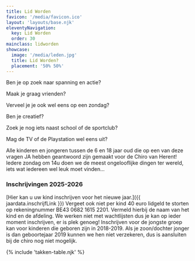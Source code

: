 ```yaml
---
title: Lid Worden
favicon: '/media/favicon.ico'
layout: 'layouts/base.njk'
eleventyNavigation:
  key: Lid Worden
  order: 30
mainclass: lidworden
showcase: 
  image: '/media/leden.jpg'
  title: Lid Worden?
  placement: '50% 50%'
---
```


Ben je op zoek naar spanning en actie?

Maak je graag vrienden?

Verveel je je ook wel eens op een zondag?

Ben je creatief?

Zoek je nog iets naast school of de sportclub?

Mag de TV of de Playstation wel eens uit?

Alle kinderen en jongeren tussen de 6 en 18 jaar oud die op een van deze vragen JA hebben geantwoord zijn gemaakt voor de Chiro van Herent! Iedere zondag om 14u doen we de meest ongelooflijke dingen ter wereld, iets wat iedereen wel leuk moet vinden...

### Inschrijvingen 2025-2026

[Hier kan u uw kind inschrijven voor het nieuwe jaar.]({{ jaardata.inschrijfLink }}) Vergeet ook niet per kind 40 euro lidgeld te storten op rekeningnummer BE43 0682 1615 2201. Vermeld hierbij de naam van het kind en de afdeling. We werken niet met wachtlijsten dus je kan op ieder moment inschrijven, er is plek genoeg! Inschrijven voor de jongste groep kan voor kinderen die geboren zijn in 2018-2019. Als je zoon/dochter jonger is dan geboortejaar 2019 kunnen we hen niet verzekeren, dus is aansluiten bij de chiro nog niet mogelijk.

{% include 'takken-table.njk' %}